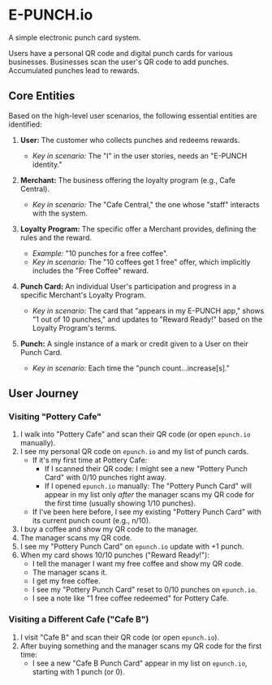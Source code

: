 # E-PUNCH.io

A simple electronic punch card system.

Users have a personal QR code and digital punch cards for various businesses. Businesses scan the user's QR code to add punches. Accumulated punches lead to rewards.

## Core Entities

Based on the high-level user scenarios, the following essential entities are identified:

1.  **User:** The customer who collects punches and redeems rewards.
    *   *Key in scenario:* The "I" in the user stories, needs an "E-PUNCH identity."

2.  **Merchant:** The business offering the loyalty program (e.g., Cafe Central).
    *   *Key in scenario:* The "Cafe Central," the one whose "staff" interacts with the system.

3.  **Loyalty Program:** The specific offer a Merchant provides, defining the rules and the reward. 
    *   *Example:* "10 punches for a free coffee".
    *   *Key in scenario:* The "10 coffees get 1 free" offer, which implicitly includes the "Free Coffee" reward.

4.  **Punch Card:** An individual User's participation and progress in a specific Merchant's Loyalty Program.
    *   *Key in scenario:* The card that "appears in my E-PUNCH app," shows "1 out of 10 punches," and updates to "Reward Ready!" based on the Loyalty Program's terms.

5.  **Punch:** A single instance of a mark or credit given to a User on their Punch Card.
    *   *Key in scenario:* Each time the "punch count...increase[s]."

## User Journey

### Visiting "Pottery Cafe"

1.  I walk into "Pottery Cafe" and scan their QR code (or open `epunch.io` manually).
2.  I see my personal QR code on `epunch.io` and my list of punch cards.
    *   If it's my first time at Pottery Cafe:
        *   If I scanned their QR code: I might see a new "Pottery Punch Card" with 0/10 punches right away.
        *   If I opened `epunch.io` manually: The "Pottery Punch Card" will appear in my list only *after* the manager scans my QR code for the first time (usually showing 1/10 punches).
    *   If I've been here before, I see my existing "Pottery Punch Card" with its current punch count (e.g., n/10).
3.  I buy a coffee and show my QR code to the manager.
4.  The manager scans my QR code.
5.  I see my "Pottery Punch Card" on `epunch.io` update with +1 punch.
6.  When my card shows 10/10 punches ("Reward Ready!"):
    *   I tell the manager I want my free coffee and show my QR code.
    *   The manager scans it.
    *   I get my free coffee.
    *   I see my "Pottery Punch Card" reset to 0/10 punches on `epunch.io`.
    *   I see a note like "1 free coffee redeemed" for Pottery Cafe.

### Visiting a Different Cafe ("Cafe B")

1.  I visit "Cafe B" and scan their QR code (or open `epunch.io`).
2.  After buying something and the manager scans my QR code for the first time:
    *   I see a new "Cafe B Punch Card" appear in my list on `epunch.io`, starting with 1 punch (or 0). 